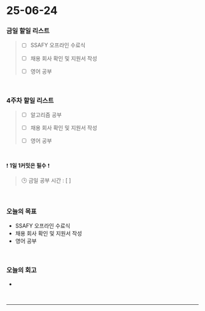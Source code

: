 # 25-06-24

### 금일 할일 리스트
> - [ ] SSAFY 오프라인 수료식
>
> - [ ] 채용 회사 확인 및 지원서 작성
>
> - [ ] 영어 공부

<br/>

### 4주차 할일 리스트
> - [ ] 알고리즘 공부
>
> - [ ] 채용 회사 확인 및 지원서 작성
>
> - [ ] 영어 공부

<br/>

❗ **1일 1커밋은 필수** ❗

> 🕒 금일 공부 시간 : [ ]

<br/>

### 오늘의 목표
- SSAFY 오프라인 수료식
- 채용 회사 확인 및 지원서 작성
- 영어 공부

<br>

### 오늘의 회고
- 


<br/>

---

